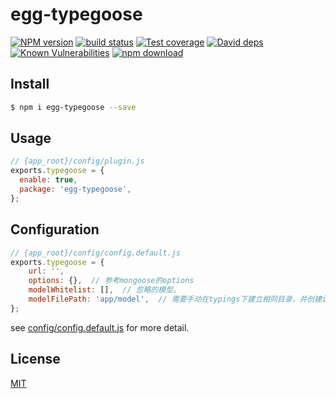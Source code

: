 # egg-typegoose

[![NPM version][npm-image]][npm-url]
[![build status][travis-image]][travis-url]
[![Test coverage][codecov-image]][codecov-url]
[![David deps][david-image]][david-url]
[![Known Vulnerabilities][snyk-image]][snyk-url]
[![npm download][download-image]][download-url]

[npm-image]: https://img.shields.io/npm/v/egg-typegoose.svg?style=flat-square
[npm-url]: https://npmjs.org/package/egg-typegoose
[travis-image]: https://img.shields.io/travis/eggjs/egg-typegoose.svg?style=flat-square
[travis-url]: https://travis-ci.org/eggjs/egg-typegoose
[codecov-image]: https://img.shields.io/codecov/c/github/eggjs/egg-typegoose.svg?style=flat-square
[codecov-url]: https://codecov.io/github/eggjs/egg-typegoose?branch=master
[david-image]: https://img.shields.io/david/eggjs/egg-typegoose.svg?style=flat-square
[david-url]: https://david-dm.org/eggjs/egg-typegoose
[snyk-image]: https://snyk.io/test/npm/egg-typegoose/badge.svg?style=flat-square
[snyk-url]: https://snyk.io/test/npm/egg-typegoose
[download-image]: https://img.shields.io/npm/dm/egg-typegoose.svg?style=flat-square
[download-url]: https://npmjs.org/package/egg-typegoose

<!--
Description here.
-->

## Install

```bash
$ npm i egg-typegoose --save
```

## Usage

```js
// {app_root}/config/plugin.js
exports.typegoose = {
  enable: true,
  package: 'egg-typegoose',
};
```

## Configuration

```js
// {app_root}/config/config.default.js
exports.typegoose = {
    url: '',
    options: {},  // 参考mongoose的options
    modelWhitelist: [],  // 忽略的模型。
    modelFilePath: 'app/model',  // 需要手动在typings下建立相同目录，并创建index.d.ts文件。后续在项目启动时会自动生成
};
```



see [config/config.default.js](config/config.default.js) for more detail.

## License

[MIT](LICENSE)
